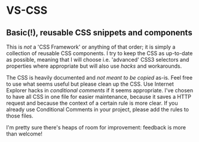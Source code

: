 # VS-CSS
## Basic(!), reusable CSS snippets and components

This is _not_ a 'CSS Framework' or anything of that order; it is simply a collection of reusable CSS components. I try to keep the CSS as up-to-date as possible, meaning that I will choose i.e. 'advanced' CSS3 selectors and properties where appropriate but will also use _hacks_ and workarounds.

The CSS is heavily documented and *not meant to be copied* as-is. Feel free to use what seems useful but please clean up the CSS. Use Internet Explorer hacks in _conditional comments_ if it seems appropriate. I've chosen to have all CSS in one file for easier maintenance, because it saves a HTTP request and because the context of a certain rule is more clear. If you already use Conditional Comments in your project, please add the rules to those files.

I'm pretty sure there's heaps of room for improvement: feedback is more than welcome!